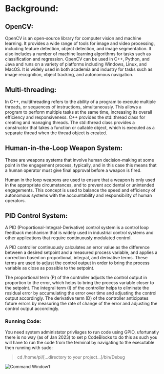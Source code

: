 # Background:
## OpenCV:
OpenCV is an open-source library for computer vision and machine learning. It provides a wide range of tools for image and video processing, including feature detection, object detection, and image segmentation. It also includes a number of machine learning algorithms for tasks such as classification and regression. OpenCV can be used in C++, Python, and Java and runs on a variety of platforms including Windows, Linux, and MacOS. It is widely used in both academia and industry for tasks such as image recognition, object tracking, and autonomous navigation.

## Multi-threading:
In C++, multithreading refers to the ability of a program to execute multiple threads, or sequences of instructions, simultaneously. This allows a program to perform multiple tasks at the same time, increasing its overall efficiency and responsiveness. C++ provides the std::thread class for creating and managing threads. The std::thread class provides a constructor that takes a function or callable object, which is executed as a separate thread when the thread object is created.

## Human-in-the-Loop Weapon System:
These are weapons systems that involve human decision-making at some point in the engagement process, typically, and in this case this means that a human operator must give final approval before a weapon is fired.

Human in the loop weapons are used to ensure that a weapon is only used in the appropriate circumstances, and to prevent accidental or unintended engagements. This concept is used to balance the speed and efficiency of autonomous systems with the accountability and responsibility of human operators.

## PID Control System:
A PID (Proportional-Integral-Derivative) control system is a control loop feedback mechanism that is widely used in industrial control systems and other applications that require continuously modulated control.

A PID controller continuously calculates an error value as the difference between a desired setpoint and a measured process variable, and applies a correction based on proportional, integral, and derivative terms. These terms are used to adjust the control output in order to bring the process variable as close as possible to the setpoint.

The proportional term (P) of the controller adjusts the control output in proportion to the error, which helps to bring the process variable closer to the setpoint. The integral term (I) of the controller helps to eliminate the residual error by accumulating the error over time and adjusting the control output accordingly. The derivative term (D) of the controller anticipates future errors by measuring the rate of change of the error and adjusting the control output accordingly.




### Running Code:
You need system administator privliages to run code using GPIO, ufortunatly there is no way (as of Jan 2023) to set p CodeBlocks to do this as such you will have to run the code from the terminal by navigating to the executable then running with sudo:
>cd /home/pi/[...directory to your project...]/bin/Debug

![Command Window1](https://github.com/JasperWH/Turret-with-OpenCV/tree/main/Pictures/Command_Window1.png)
